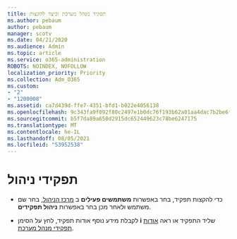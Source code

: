 ```yaml
---
title: תפקיד מנהל מערכת וכיצד להקצות
ms.author: pebaum
author: pebaum
manager: scotv
ms.date: 04/21/2020
ms.audience: Admin
ms.topic: article
ms.service: o365-administration
ROBOTS: NOINDEX, NOFOLLOW
localization_priority: Priority
ms.collection: Adm_O365
ms.custom:
- "2"
- "1200008"
ms.assetid: ca7d439d-ffe7-4351-bfd1-b022e4056138
ms.openlocfilehash: 9c343fa9f092f80c2497e1b0dc76f193b62a01aa4dac7b2be6f1c916e611abbb
ms.sourcegitcommit: b5f7da89a650d2915dc652449623c78be6247175
ms.translationtype: MT
ms.contentlocale: he-IL
ms.lasthandoff: 08/05/2021
ms.locfileid: "53952538"
---
```

# <a name="admin-roles"></a>תפקידי ניהול

- כדי להקצות תפקיד, בחר באפשרות **משתמשים פעילים** ב [מרכז הניהול](https://admin.microsoft.com/Adminportal/Home#/users), בחר שם משתמש ולאחר מכן בחר באפשרות **ניהול תפקידים**.

- לקבלת מידע נוסף אודות תפקיד, לחץ על הסימן **i** שליד התפקיד או ראה [אודות תפקידי מנהל מערכת](https://docs.microsoft.com/microsoft-365/admin/add-users/about-admin-roles).